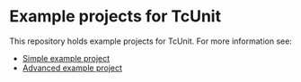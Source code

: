 # Example projects for TcUnit
This repository holds example projects for TcUnit. For more information see:
- [Simple example project](https://github.com/TcUnit/ExampleProjects/SimpleExampleProject/)
- [Advanced example project](https://github.com/TcUnit/ExampleProjects/AdvancedExampleProject/)
